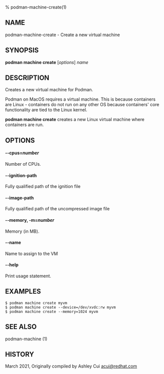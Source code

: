 % podman-machine-create(1)

## NAME
podman\-machine\-create - Create a new virtual machine

## SYNOPSIS
**podman machine create** [*options*] *name*

## DESCRIPTION

Creates a new virtual machine for Podman.

Podman on MacOS requires a virtual machine. This is because containers are Linux -
containers do not run on any other OS because containers' core functionality are
tied to the Linux kernel.

**podman machine create** creates a new Linux virtual machine where containers are run.

## OPTIONS

#### **--cpus**=*number*

Number of CPUs.

#### **--ignition-path**

Fully qualified path of the ignition file

#### **--image-path**

Fully qualified path of the uncompressed image file

#### **--memory**, **-m**=*number*

Memory (in MB).

#### **--name**

Name to assign to the VM

#### **--help**

Print usage statement.

## EXAMPLES

```
$ podman machine create myvm
$ podman machine create --device=/dev/xvdc:rw myvm
$ podman machine create --memory=1024 myvm
```

## SEE ALSO
podman-machine (1)

## HISTORY
March 2021, Originally compiled by Ashley Cui <acui@redhat.com>

